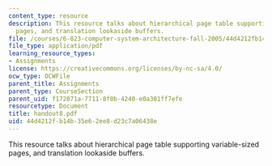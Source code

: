 ```yaml
---
content_type: resource
description: This resource talks about hierarchical page table supporting variable-sized
  pages, and translation lookaside buffers.
file: /courses/6-823-computer-system-architecture-fall-2005/44d4212fb14b35e62ee8d23c7a06438e_handout8.pdf
file_type: application/pdf
learning_resource_types:
- Assignments
license: https://creativecommons.org/licenses/by-nc-sa/4.0/
ocw_type: OCWFile
parent_title: Assignments
parent_type: CourseSection
parent_uid: f172871a-7711-8f0b-4240-e0a301ff7efe
resourcetype: Document
title: handout8.pdf
uid: 44d4212f-b14b-35e6-2ee8-d23c7a06438e
---
```

This resource talks about hierarchical page table supporting variable-sized pages, and translation lookaside buffers.